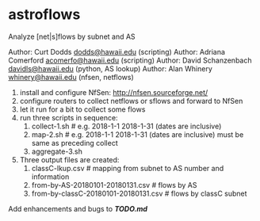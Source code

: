 # astroflows
Analyze [net|s]flows by subnet and AS

Author: Curt Dodds dodds@hawaii.edu (scripting)
Author: Adriana Comerford acomerfo@hawaii.edu (scripting)
Author: David Schanzenbach davidls@hawaii.edu (python, AS lookup)
Author: Alan Whinery whinery@hawaii.edu (nfsen, netflows)

1. install and configure NfSen: http://nfsen.sourceforge.net/
1. configure routers to collect netflows or sflows and forward to NfSen
1. let it run for a bit to collect some flows
1. run three scripts in sequence:
   1. collect-1.sh <from-date> <to-date>   # e.g. 2018-1-1 2018-1-31 (dates are inclusive)
   1. map-2.sh <from-date> <to-date>       # e.g. 2018-1-1 2018-1-31 (dates are inclusive) must be same as preceding collect
   1. aggregate-3.sh
1. Three output files are created:
   1. classC-lkup.csv                      # mapping from subnet to AS number and information
   1. from-by-AS-20180101-20180131.csv     # flows by AS
   1. from-by-classC-20180101-20180131.csv # flows by classC subnet

Add enhancements and bugs to _**TODO.md**_
